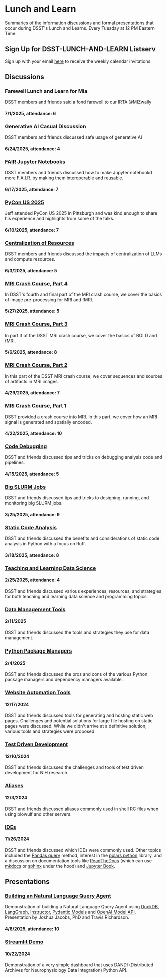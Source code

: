 # Lunch and Learn

Summaries of the information discussions and formal presentations that occur during DSST's Lunch and Learns. Every Tuesday at 12 PM Eastern Time.

## Sign Up for DSST-LUNCH-AND-LEARN Listserv

Sign up with your email [here](https://list.nih.gov/cgi-bin/wa.exe?SUBED1=DSST-LUNCH-AND-LEARN&A=1) to receive the weekly calendar invitations.

## Discussions

### Farewell Lunch and Learn for Mia

DSST members and friends said a fond farewell to our IRTA @MIZwally

#### 7/1/2025, attendance: 6

### Generative AI Casual Discussion

DSST members and friends discussed safe usage of generative AI

#### 6/24/2025, attendance: 4

### [FAIR Jupyter Notebooks](https://github.com/nimh-dsst/lunch-and-learn/blob/main/discussions/fair_jupyter_notebooks.md)

DSST members and friends discussed how to make Jupyter notebookd more F.A.I.R. by making them interoperable and reusable.

#### 6/17/2025, attendance: 7

### [PyCon US 2025](https://github.com/nimh-dsst/lunch-and-learn/blob/main/discussions/pycon_2025.md)

Jeff attended PyCon US 2025 in Pittsburgh and was kind enough to share his experience and highlights from some of the talks.

#### 6/10/2025, attendance: 7

### [Centralization of Resources](https://github.com/nimh-dsst/lunch-and-learn/blob/main/discussions/centralization.md)

DSST members and friends discussed the impacts of centralization of LLMs and compute resources.

#### 6/3/2025, attendance: 5

### [MRI Crash Course, Part 4](https://github.com/nimh-dsst/lunch-and-learn/blob/main/discussions/Intro_MRI_Part_4.md)

In DSST's fourth and final part of the MRI crash course, we cover the basics of image pre-processing for MRI and fMRI.

#### 5/27/2025, attendance: 5

### [MRI Crash Course, Part 3](https://github.com/nimh-dsst/lunch-and-learn/blob/main/discussions/Intro_MRI_Part_3.md)

In part 3 of the DSST MRI crash course, we cover the basics of BOLD and fMRI.

#### 5/6/2025, attendance: 8

### [MRI Crash Course, Part 2](https://github.com/nimh-dsst/lunch-and-learn/blob/main/discussions/Intro_MRI_Part_2.md)

In this part of the DSST MRI crash course, we cover sequences and sources of artifacts in MRI images.

#### 4/29/2025, attendance: 7

### [MRI Crash Course, Part 1](https://github.com/nimh-dsst/lunch-and-learn/blob/main/discussions/Intro_MRI_Part_1.md)

DSST provided a crash course into MRI. In this part, we cover how an MRI signal is generated and spatially encoded.

#### 4/22/2025, attendance: 10

### [Code Debugging](https://github.com/nimh-dsst/lunch-and-learn/blob/main/discussions/Code_Debugging.md)

DSST and friends discussed tips and tricks on debugging analysis code and pipelines.

#### 4/15/2025, attendance: 5

### [Big SLURM Jobs](https://github.com/nimh-dsst/lunch-and-learn/blob/main/discussions/SLURM_jobs.md)

DSST and friends discussed tips and tricks to designing, running, and monitoring big SLURM jobs.

#### 3/25/2025, attendance: 9

### [Static Code Analysis](https://github.com/nimh-dsst/lunch-and-learn/blob/main/discussions/static_code_analysis.md)

DSST and friends discussed the benefits and considerations of static code analysis in Python with a focus on Ruff.

#### 3/18/2025, attendance: 8

### [Teaching and Learning Data Science](https://github.com/nimh-dsst/lunch-and-learn/blob/main/discussions/teaching_and_learning.md)

#### 2/25/2025, attendance: 4

DSST and friends discussed various experiences, resources, and strategies for both teaching and learning data science and programming topics.

### [Data Management Tools](https://github.com/nimh-dsst/lunch-and-learn/blob/main/discussions/Data_Managment_Tools.md)

#### 2/11/2025

DSST and friends discussed the tools and strategies they use for data management.

### [Python Package Managers](https://github.com/nimh-dsst/lunch-and-learn/blob/main/discussions/Python_Package_Managers.md)

#### 2/4/2025

DSST and friends discussed the pros and cons of the various Python package managers and dependency managers available.

### [Website Automation Tools](https://github.com/nimh-dsst/lunch-and-learn/blob/main/discussions/Website_Automation_Tools.md)

#### 12/17/2024

DSST and friends discussed tools for generating and hosting static web pages. Challenges and potential solutions for large file hosting on static pages were discussed. While we didn't arrive at a definitive solution, various tools and strategies were proposed.

### [Test Driven Development](https://github.com/nimh-dsst/lunch-and-learn/blob/main/discussions/test_driven_development.md)

#### 12/10/2024

DSST and friends discussed the challenges and tools of test driven development for NIH research.

### [Aliases](https://github.com/nimh-dsst/lunch-and-learn/blob/main/discussions/aliases.md)

#### 12/3/2024

DSST and friends discussed aliases commonly used in shell RC files when using biowulf and other servers.

### [IDEs](https://github.com/nimh-dsst/lunch-and-learn/blob/main/discussions/IDEs.md)

#### 11/26/2024

DSST and friends discussed which IDEs were commonly used. Other topics included the [Pandas query](https://pandas.pydata.org/docs/reference/api/pandas.DataFrame.query.html) method, interest in the [polars python](https://pola.rs/) library, and a discussion on documentation tools like [ReadTheDocs](https://about.readthedocs.com/) (which can use [mkdocs](https://www.mkdocs.org/) or [sphinx](https://www.sphinx-doc.org/en/master/#) under the hood) and [Jupyter Book](https://jupyterbook.org/en/stable/intro.html).

## Presentations

### [Building an Natural Language Query Agent](https://github.com/nimh-dsst/lunch-and-learn/tree/main/presentations/Natural_Language_Query_Agent)

Demonstration of building a Natural Language Query Agent using [DuckDB](https://duckdb.org/), [LangGraph](https://langchain-ai.github.io/langgraph/), [Instructor](https://python.useinstructor.com/), [Pydantic Models](https://docs.pydantic.dev/latest/) and [OpenAI Model API](https://platform.openai.com/docs/models). Presentation by Joshua Jacobs, PhD and Travis Richardson.

#### 4/8/2025, attendance: 10

### [Streamlit Demo](https://github.com/nimh-dsst/lunch-and-learn/tree/main/presentations/streamlit-demo)

#### 10/22/2024

Demonstration of a very simple dashboard that uses DANDI (Distributed Archives for Neurophysiology Data Integration) Python API.

